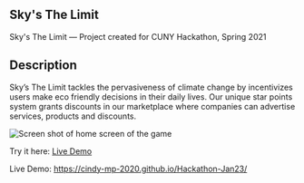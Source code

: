 ## Sky's The Limit

Sky's The Limit — Project created for CUNY Hackathon, Spring 2021

## Description

Sky’s The Limit tackles the pervasiveness of climate change by incentivizes users make eco friendly decisions in their daily lives. Our unique star points system grants discounts in our marketplace where companies can advertise services, products and discounts.

![Screen shot of home screen of the game](https://github.com/cindy-MP-2020/Hackathon-Jan23/Image/screenshot.png)


Try it here: [Live Demo](https://cindy-mp-2020.github.io/Hackathon-Jan23/)

Live Demo: https://cindy-mp-2020.github.io/Hackathon-Jan23/
